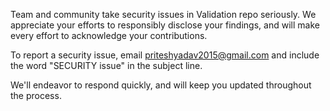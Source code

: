 Team and community take security issues in Validation repo seriously. We appreciate your efforts to responsibly disclose your findings, and will make every effort to acknowledge your contributions.

To report a security issue, email priteshyadav2015@gmail.com and include the word "SECURITY issue" in the subject line.

We'll endeavor to respond quickly, and will keep you updated throughout the process.
